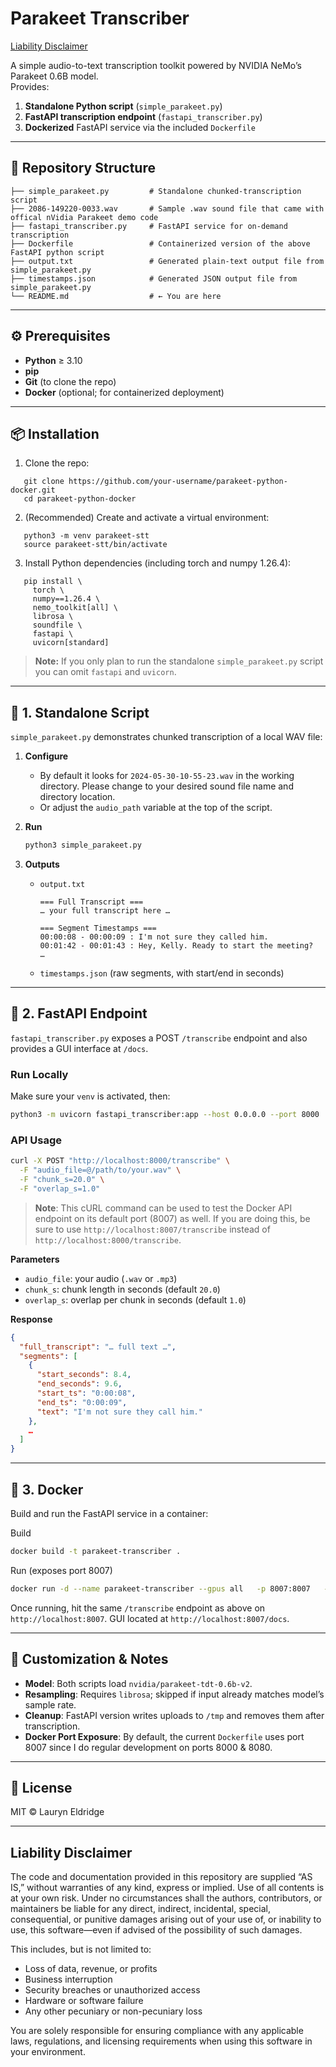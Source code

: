 # Parakeet Transcriber

[Liability Disclaimer](#liability-disclaimer)

A simple audio-to-text transcription toolkit powered by NVIDIA NeMo’s Parakeet 0.6B model.  
Provides:

1. **Standalone Python script** (`simple_parakeet.py`)  
2. **FastAPI transcription endpoint** (`fastapi_transcriber.py`)  
3. **Dockerized** FastAPI service via the included `Dockerfile`

---

## 📁 Repository Structure
```
├── simple_parakeet.py         # Standalone chunked-transcription script
├── 2086-149220-0033.wav       # Sample .wav sound file that came with offical nVidia Parakeet demo code
├── fastapi_transcriber.py     # FastAPI service for on-demand transcription
├── Dockerfile                 # Containerized version of the above FastAPI python script
├── output.txt                 # Generated plain-text output file from simple_parakeet.py
├── timestamps.json            # Generated JSON output file from simple_parakeet.py
└── README.md                  # ← You are here
```

---

## ⚙️ Prerequisites

- **Python** ≥ 3.10  
- **pip**  
- **Git** (to clone the repo)  
- **Docker** (optional; for containerized deployment)  

---

## 📦 Installation

1. Clone the repo:
```
   git clone https://github.com/your-username/parakeet-python-docker.git
   cd parakeet-python-docker
```

2. (Recommended) Create and activate a virtual environment:

```
   python3 -m venv parakeet-stt
   source parakeet-stt/bin/activate
```

3. Install Python dependencies (including torch and numpy 1.26.4):

```
   pip install \
     torch \
     numpy==1.26.4 \
     nemo_toolkit[all] \
     librosa \
     soundfile \
     fastapi \
     uvicorn[standard]
```

   > **Note:** If you only plan to run the standalone `simple_parakeet.py` script you can omit `fastapi` and `uvicorn`.

---

## 📝 1. Standalone Script

`simple_parakeet.py` demonstrates chunked transcription of a local WAV file:

1. **Configure**

   * By default it looks for `2024-05-30-10-55-23.wav` in the working directory. Please change to your desired sound file name and directory location.
   * Or adjust the `audio_path` variable at the top of the script.

2. **Run**

   ```bash
   python3 simple_parakeet.py
   ```

3. **Outputs**

   * `output.txt`

     ```
     === Full Transcript ===
     … your full transcript here …

     === Segment Timestamps ===
     00:00:08 - 00:00:09 : I'm not sure they called him.
     00:01:42 - 00:01:43 : Hey, Kelly. Ready to start the meeting?
     …
     ```
   * `timestamps.json` (raw segments, with start/end in seconds)

---

## 🚀 2. FastAPI Endpoint

`fastapi_transcriber.py` exposes a POST `/transcribe` endpoint and also provides a GUI interface at `/docs`.

### Run Locally

Make sure your `venv` is activated, then:

```bash
python3 -m uvicorn fastapi_transcriber:app --host 0.0.0.0 --port 8000
```

### API Usage

```bash
curl -X POST "http://localhost:8000/transcribe" \
  -F "audio_file=@/path/to/your.wav" \
  -F "chunk_s=20.0" \
  -F "overlap_s=1.0"
```
>  **Note**: This cURL command can be used to test the Docker API endpoint on its default port (8007) as well. If you are doing this, be sure to use `http://localhost:8007/transcribe` instead of `http://localhost:8000/transcribe`.

**Parameters**

* `audio_file`: your audio (`.wav` or `.mp3`)
* `chunk_s`: chunk length in seconds (default `20.0`)
* `overlap_s`: overlap per chunk in seconds (default `1.0`)

**Response**

```json
{
  "full_transcript": "… full text …",
  "segments": [
    {
      "start_seconds": 8.4,
      "end_seconds": 9.6,
      "start_ts": "0:00:08",
      "end_ts": "0:00:09",
      "text": "I'm not sure they call him."
    },
    …
  ]
}
```

---

## 🐳 3. Docker

Build and run the FastAPI service in a container:


Build
```bash
docker build -t parakeet-transcriber .
```
Run (exposes port 8007)
```bash
docker run -d --name parakeet-transcriber --gpus all   -p 8007:8007   --ipc host   -e OMP_NUM_THREADS=$(nproc)   -e MKL_NUM_THREADS=$(nproc)   -e TORCH_NUM_THREADS=$(nproc)   parakeet-transcriber
```

Once running, hit the same `/transcribe` endpoint as above on `http://localhost:8007`. GUI located at `http://localhost:8007/docs`.

---

## 🔧 Customization & Notes

* **Model**: Both scripts load `nvidia/parakeet-tdt-0.6b-v2`.
* **Resampling**: Requires `librosa`; skipped if input already matches model’s sample rate.
* **Cleanup**: FastAPI version writes uploads to `/tmp` and removes them after transcription.
* **Docker Port Exposure**: By default, the current `Dockerfile` uses port 8007 since I do regular development on ports 8000 & 8080.  

---

## 📜 License

MIT © Lauryn Eldridge

---

## Liability Disclaimer

The code and documentation provided in this repository are supplied “AS IS,” without warranties of any kind, express or implied. Use of all contents is at your own risk. Under no circumstances shall the authors, contributors, or maintainers be liable for any direct, indirect, incidental, special, consequential, or punitive damages arising out of your use of, or inability to use, this software—even if advised of the possibility of such damages.

This includes, but is not limited to:

* Loss of data, revenue, or profits
* Business interruption
* Security breaches or unauthorized access
* Hardware or software failure
* Any other pecuniary or non-pecuniary loss

You are solely responsible for ensuring compliance with any applicable laws, regulations, and licensing requirements when using this software in your environment.

